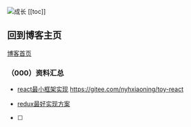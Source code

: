 
![成长](/images/home.png)
[[toc]]


## 回到博客主页
[博客首页](./../README.md)  


### （000）资料汇总
- [react最小框架实现](D:\works\study2022\toy-react)
https://gitee.com/nyhxiaoning/toy-react

- [redux最好实现方案](https://juejin.cn/post/7101688098781659172)

- [ ]


